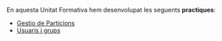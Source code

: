 En aquesta Unitat Formativa hem desenvolupat les seguents **practiques**:
- [Gestio de Particions](https://htmlpreview.github.io/?https://github.com/MarcMengual/Porfoli/blob/main/Moduls/M01/UF2/GestiodeParticions.html)
- [Usuaris i grups](https://htmlpreview.github.io/?https://github.com/MarcMengual/Porfoli/blob/main/Moduls/M01/UF1/PracticaUsuaris.html)
